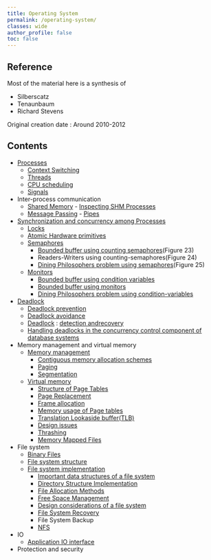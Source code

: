 ```yaml
---
title: Operating System
permalink: /operating-system/
classes: wide
author_profile: false
toc: false
---
```


## Reference
Most of the material here is a synthesis of 
- Silberscatz
- Tenaunbaum
- Richard Stevens

Original creation date : Around 2010-2012

## Contents

-   [Processes](/operating-systems/Processes)
    -   [Context Switching](Context%20Switching)
    -   [Threads](Threads)
    -   [CPU scheduling](Process%20Scheduling)
    -   [Signals](Signals)
-   Inter-process communication
    -   [Shared Memory](Shared%20Memory) - [Inspecting SHM Processes](InspectingSHMProcesses.txt)
    -   [Message Passing](Message%20Passing) -
        [Pipes](Pipes)
-   [Synchronization and concurrency among Processes](Process%20synchronization)
    -   [Locks](Locks)
    -   [Atomic Hardware primitives](Atomic%20hardware-primitives%20for%20synchronization)
    -   [Semaphores](Semaphores)
        -   [Bounded buffer using counting semaphores](workspace/Bounded%20Buffer%20using%20counting%20semaphores/main.c)(Figure
            23)
        -   Readers-Writers using counting-semaphores(Figure 24)
        -   [Dining Philosophers problem using semaphores](workspace/Dining%20Philosophers%20using%20semaphores/main.c)(Figure
            25)
    -   [Monitors](Monitors)
        -   [Bounded buffer using condition variables](workspace/Bounded%20Buffer%20using%20condition%20variables/main.c)
        -   [Bounded buffer using monitors](workspace/Bounded%20buffer%20using%20monitors/src/BoundedBuffer.java)
        -   [Dining Philosophers problem using condition-variables](workspace/Dining%20Philosophers%20using%20condition%20variables/main.c)
-   [Deadlock](Deadlocks)
    -   [Deadlock prevention](Deadlock%20Prevention)
    -   [Deadlock avoidance](Deadlock%20Avoidance)
    -   [Deadlock](Deadlock%20detection%20and%20recovery) : [detection and](Deadlock%20detection%20and%20recovery)[recovery](Deadlock%20detection%20and%20recovery)
    -   [Handling deadlocks in the concurrency control component of database systems](Databases/Handling%20deadlocks%20in%20concurrency%20control%20systems)
-   Memory management and virtual memory
    -   [Memory management](Memory%20management)
        -   [Contiguous memory allocation schemes](Contiguous%20Memory%20Allocation%20Scheme)
        -   [Paging](Computer%20Organization%20and%20Architecture/Virtual%20Memory)
        -   [Segmentation](Segmentation)
    -   [Virtual memory](../Computer%20Organization%20and%20Architecture/Virtual%20Memory)
        -   [Structure of Page Tables](../Computer%20Organization%20and%20Architecture/Virtual%20Memory%20-%20Structure%20of%20Page%20Tables)
        -   [Page Replacement](../Computer%20Organization%20and%20Architecture/Virtual%20Memory%20-%20Page%20Replacement)
        -   [Frame allocation](../Computer%20Organization%20and%20Architecture/Virtual%20Memory%20-%20Frame%20allocation)
        -   [Memory usage of Page tables](../Computer%20Organization%20and%20Architecture/Virtual%20Memory%20-%20Memory%20usage%20of%20Page%20tables)
        -   [Translation Lookaside buffer(TLB)](../Computer%20Organization%20and%20Architecture/Virtual%20Memory%20-%20Translation-Lookaside%20buffer(TLB))
        -   [Design issues](../Computer%20Organization%20and%20Architecture/Virtual%20Memory%20-%20Design%20issues)
        -   [Thrashing](../Computer%20Organization%20and%20Architecture/Virtual%20Memory%20-%20Thrashing)
        -   [Memory Mapped Files](../Computer%20Organization%20and%20Architecture/Virtual%20Memory%20-%20Memory%20Mapped%20Files)
-   File system
    -   [Binary Files](Binary%20Files)
    -   [File system structure](File%20System%20Structure)
    -   [File system implementation](File%20System%20Implementation)
        -   [Important data structures of a file system](Important%20data%20structures%20of%20a%20file%20system)
        -   [Directory Structure Implementation](Directory%20implementation)
        -   [File Allocation Methods](File%20Allocation%20Methods)
        -   [Free Space Management](Free%20Space%20Management)
        -   [Design considerations of a file system](Design%20considerations%20of%20a%20file%20system)
        -   [File System Recovery](File%20System%20Recovery)
        -   File System Backup
        -   [NFS](Network%20File%20System)
-   IO
    -   [Application IO interface](Application%20IO%20interface)
-   Protection and security


